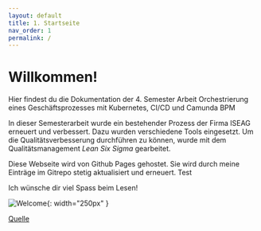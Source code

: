 ```yaml
---
layout: default
title: 1. Startseite
nav_order: 1
permalink: /
---
```


# Willkommen!

Hier findest du die Dokumentation der 4. Semester Arbeit Orchestrierung eines Geschäftsprozesses mit Kubernetes, CI/CD und Camunda BPM

In dieser Semesterarbeit wurde ein bestehender Prozess der Firma ISEAG erneuert und verbessert. Dazu wurden verschiedene Tools eingesetzt. Um die Qualitätsverbesserung durchführen zu können, wurde mit dem Qualitätsmanagement *Lean Six Sigma* gearbeitet.

Diese Webseite wird von Github Pages gehostet.
Sie wird durch meine Einträge im Gitrepo stetig aktualisiert und erneuert. Test

Ich wünsche dir viel Spass beim Lesen!

![Welcome](/ressources/bilder/welcome-back.png){: width="250px" }

[Quelle](/Quellenverzeichnis/index.md#startseite)